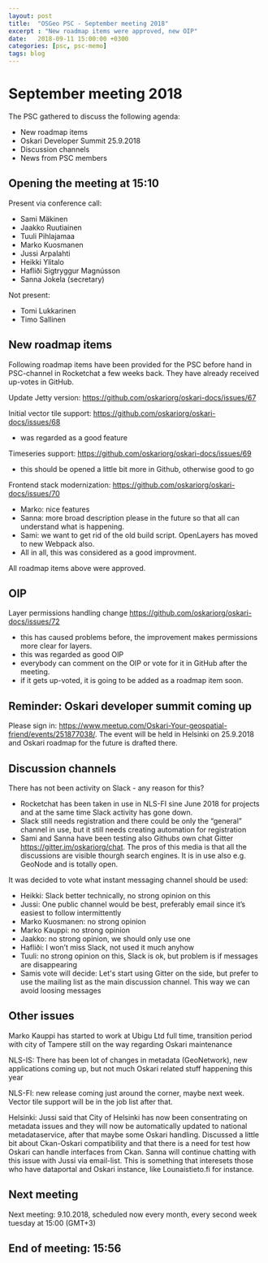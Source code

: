 ```yaml
---
layout: post
title:  "OSGeo PSC - September meeting 2018"
excerpt : "New roadmap items were approved, new OIP"
date:   2018-09-11 15:00:00 +0300
categories: [psc, psc-memo]
tags: blog
---
```


# September meeting 2018

The PSC gathered to discuss the following agenda:

- New roadmap items
- Oskari Developer Summit 25.9.2018
- Discussion channels
- News from PSC members

## Opening the meeting at 15:10

Present via conference call:

- Sami Mäkinen
- Jaakko Ruutiainen
- Tuuli Pihlajamaa
- Marko Kuosmanen
- Jussi Arpalahti
- Heikki Ylitalo
- Hafliði Sigtryggur Magnússon
- Sanna Jokela (secretary)

Not present:
- Tomi Lukkarinen
- Timo Sallinen

## New roadmap items

Following roadmap items have been provided for the PSC before hand in PSC-channel in Rocketchat a few weeks back. They have already received up-votes in GitHub.

Update Jetty version: https://github.com/oskariorg/oskari-docs/issues/67

Initial vector tile support: https://github.com/oskariorg/oskari-docs/issues/68
- was regarded as a good feature

Timeseries support: https://github.com/oskariorg/oskari-docs/issues/69 
- this should be opened a little bit more in Github, otherwise good to go

Frontend stack modernization: https://github.com/oskariorg/oskari-docs/issues/70 
- Marko: nice features
- Sanna: more broad description please in the future so that all can understand what is happening. 
- Sami: we want to get rid of the old build script. OpenLayers has moved to new Webpack also. 
- All in all, this was considered as a good improvment.

All roadmap items above were approved.

## OIP

Layer permissions handling change https://github.com/oskariorg/oskari-docs/issues/72 
- this has caused problems before, the improvement makes permissions more clear for layers. 
- this was regarded as good OIP
- everybody can comment on the OIP or vote for it in GitHub after the meeting. 
- if it gets up-voted, it is going to be added as a roadmap item soon.
 
## Reminder: Oskari developer summit coming up

Please sign in: https://www.meetup.com/Oskari-Your-geospatial-friend/events/251877038/. 
The event will be held in Helsinki on 25.9.2018 and Oskari roadmap for the future is drafted there.

## Discussion channels

There has not been activity on Slack - any reason for this? 

- Rocketchat has been taken in use in NLS-FI sine June 2018 for projects and at the same time Slack activity has gone down.
- Slack still needs registration and there could be only the “general” channel in use, but it still needs creating automation for registration
- Sami and Sanna have been testing also Githubs own chat Gitter https://gitter.im/oskariorg/chat. The pros of this media is that all the discussions are visible thourgh search engines. It is in use also e.g. GeoNode and is totally open.

It was decided to vote what instant messaging channel should be used:

- Heikki: Slack better technically, no strong opinion on this
- Jussi: One public channel would be best, preferably email since it’s easiest to follow intermittently 
- Marko Kuosmanen: no strong opinion
- Marko Kauppi:  no strong opinion
- Jaakko: no strong opinion, we should only use one
- Hafliði: I won’t miss Slack, not used it much anyhow
- Tuuli: no strong opinion on this, Slack is ok, but problem is if messages are disappearing
- Samis vote will decide: Let's start using Gitter on the side, but prefer to use the mailing list as the main discussion channel. This way we can avoid loosing messages

## Other issues

Marko Kauppi has started to work at Ubigu Ltd full time, transition period with city of Tampere still on the way regarding Oskari maintenance

NLS-IS: There has been lot of changes in metadata (GeoNetwork), new applications coming up, but not much Oskari related stuff happening this year

NLS-FI: new release coming just around the corner, maybe next week. Vector tile support will be in the job list after that. 

Helsinki: Jussi said that City of Helsinki has now been consentrating on metadata issues and they will now be automatically updated to national metadataservice, after that maybe some Oskari handling. Discussed a little bit about Ckan-Oskari compatibility and that there is a need for test how Oskari can handle interfaces from Ckan. Sanna will continue chatting with this issue with Jussi via email-list. This is something that interesets those who have dataportal and Oskari instance, like Lounaistieto.fi for instance. 

## Next meeting

Next meeting: 9.10.2018, scheduled now every month, every second week tuesday at 15:00 (GMT+3)

## End of meeting: 15:56
